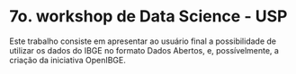 # 7o. workshop de Data Science - USP

Este trabalho consiste em apresentar ao usuário final a possibilidade de utilizar os dados do IBGE no formato Dados Abertos, e, possívelmente, a criação da iniciativa OpenIBGE.

